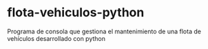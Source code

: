 # flota-vehiculos-python
 Programa de consola que gestiona el mantenimiento de una flota de vehículos desarrollado con python
